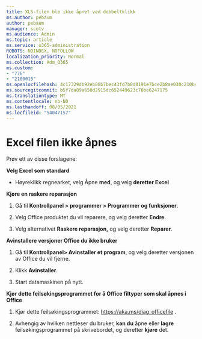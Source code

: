 ```yaml
---
title: XLS-filen ble ikke åpnet ved dobbeltklikk
ms.author: pebaum
author: pebaum
manager: scotv
ms.audience: Admin
ms.topic: article
ms.service: o365-administration
ROBOTS: NOINDEX, NOFOLLOW
localization_priority: Normal
ms.collection: Adm_O365
ms.custom:
- "776"
- "2100015"
ms.openlocfilehash: 4c17329db92eb08b7bec43fd7b0d0191e7bce2b8ae030c210b46baf6b76e9bbf
ms.sourcegitcommit: b5f7da89a650d2915dc652449623c78be6247175
ms.translationtype: MT
ms.contentlocale: nb-NO
ms.lasthandoff: 08/05/2021
ms.locfileid: "54047157"
---
```

# <a name="excel-file-doesnt-open"></a>Excel filen ikke åpnes

Prøv ett av disse forslagene:

**Velg Excel som standard**

* Høyreklikk regnearket, velg Åpne **med**, og velg **deretter Excel**

**Kjøre en raskere reparasjon**

1. Gå til **Kontrollpanel > programmer > Programmer og funksjoner**.

2. Velg Office produktet du vil reparere, og velg deretter **Endre**.

3. Velg alternativet **Raskere reparasjon,** og velg deretter **Reparer**.

**Avinstallere versjoner Office du ikke bruker**

1. Gå til **Kontrollpanel> Avinstaller et program**, og velg deretter versjonen av Office du vil fjerne.

2. Klikk **Avinstaller**.

3. Start datamaskinen på nytt.

**Kjør dette feilsøkingsprogrammet for å Office filtyper som skal åpnes i Office**

1. Kjør dette feilsøkingsprogrammet: https://aka.ms/diag_officefile .

2. Avhengig av hvilken nettleser du bruker, **kan du** åpne eller **lagre** feilsøkingsprogrammet på skrivebordet, og deretter **kjøre** det.

